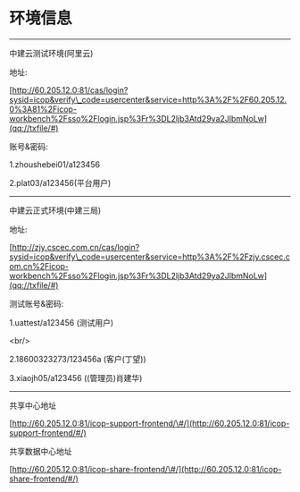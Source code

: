 # 环境信息

---

中建云测试环境\(阿里云\)

地址:

[http://60.205.12.0:81/cas/login?sysid=icop&verify\_code=usercenter&service=http%3A%2F%2F60.205.12.0%3A81%2Ficop-workbench%2Fsso%2Flogin.jsp%3Fr%3DL2ljb3Atd29ya2JlbmNoLw](qq://txfile/#)

账号&密码:

1.zhoushebei01/a123456

2.plat03/a123456\(平台用户\)

---

中建云正式环境\(中建三局\)

地址:

[http://zjy.cscec.com.cn/cas/login?sysid=icop&verify\_code=usercenter&service=http%3A%2F%2Fzjy.cscec.com.cn%2Ficop-workbench%2Fsso%2Flogin.jsp%3Fr%3DL2ljb3Atd29ya2JlbmNoLw](qq://txfile/#)

测试账号&密码:

1.uattest/a123456 \(测试用户\)

&lt;br/&gt;

2.18600323273/123456a \(客户\(丁望\)\)

3.xiaojh05/a123456 \(\(管理员\)肖建华\)

---

共享中心地址

[http://60.205.12.0:81/icop-support-frontend/\#/](http://60.205.12.0:81/icop-support-frontend/#/)

共享数据中心地址

[http://60.205.12.0:81/icop-share-frontend/\#/](http://60.205.12.0:81/icop-share-frontend/#/)



